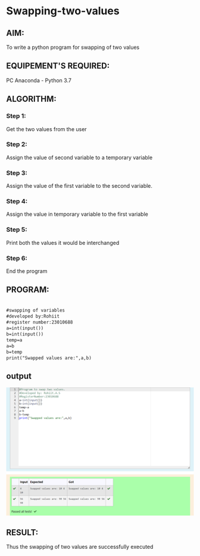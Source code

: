 # Swapping-two-values
## AIM:
To write a python program for swapping of two values
## EQUIPEMENT'S REQUIRED: 
PC
Anaconda - Python 3.7
## ALGORITHM: 
### Step 1:
Get the two values from the user
### Step 2: 
Assign the value of second variable to a temporary variable 
### Step 3: 
Assign the value of the first variable to the second variable.
### Step 4:  
Assign the value in temporary variable to the first variable
### Step 5: 
Print both the values it would be interchanged
### Step 6: 
End the program
## PROGRAM:
```

#swapping of variables
#developed by:Rohiit
#register number:23010688
a=int(input())
b=int(input())
temp=a
a=b
b=temp
print("Swapped values are:",a,b)

```
## output
![output](/out.png)
## RESULT:
Thus the swapping of two values are successfully executed



